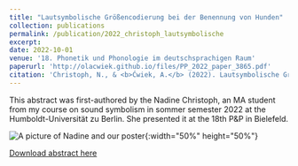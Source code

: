 ```yaml
---
title: "Lautsymbolische Größencodierung bei der Benennung von Hunden"
collection: publications
permalink: /publication/2022_christoph_lautsymbolische
excerpt:
date: 2022-10-01
venue: '18. Phonetik und Phonologie im deutschsprachigen Raum'
paperurl: 'http://olacwiek.github.io/files/PP_2022_paper_3865.pdf'
citation: 'Christoph, N., & <b>Ćwiek, A.</b> (2022). Lautsymbolische Größencodierung bei der Benennung von Hunden. <i>Tagungsband der 18. Tagung Phonetik und Phonologie im deutschsprachigen Raum</i>. Phonetik und Phonologie im deutschsprachigen Raum, Bielefeld, Germany. '
---
```


This abstract was first-authored by the Nadine Christoph, an MA student from my course on sound symbolism in sommer semester 2022 at the Humboldt-Universität zu Berlin. She presented it at the 18th P&P in Bielefeld.

![A picture of Nadine and our poster](http://olacwiek.github.io/images/nadine.jfif){:width="50%" height="50%"}

[Download abstract here](http://olacwiek.github.io/files/PP_2022_paper_3865.pdf)
